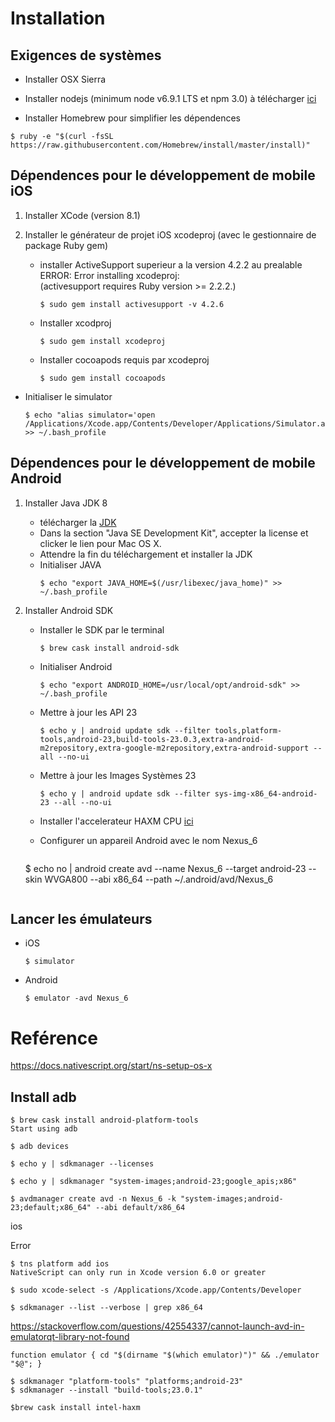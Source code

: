# Installation

## Exigences de systèmes

* Installer OSX Sierra

* Installer nodejs (minimum node v6.9.1 LTS et npm 3.0) à télécharger [ici](https://nodejs.org/en/download/)

* Installer Homebrew pour simplifier les dépendences

```
$ ruby -e "$(curl -fsSL https://raw.githubusercontent.com/Homebrew/install/master/install)"
```

## Dépendences pour le développement de mobile iOS
1. Installer XCode (version 8.1)

2. Installer le générateur de projet iOS xcodeproj (avec le gestionnaire de package Ruby gem)
   * installer ActiveSupport superieur a la version 4.2.2 au prealable  
       ERROR: Error installing xcodeproj:   
       (activesupport requires Ruby version >= 2.2.2.)
      ```   
      $ sudo gem install activesupport -v 4.2.6
      ```

   * Installer xcodproj
      ```
      $ sudo gem install xcodeproj
      ```

   * Installer cocoapods requis par xcodeproj
      ```
      $ sudo gem install cocoapods
      ```

  * Initialiser le simulator 
      ```
      $ echo "alias simulator='open /Applications/Xcode.app/Contents/Developer/Applications/Simulator.app'" >> ~/.bash_profile
      ```

## Dépendences pour le développement de mobile Android

1. Installer Java JDK 8 
   * télécharger la [JDK](http://www.oracle.com/technetwork/java/javase/downloads/jdk8-downloads-2133151.html)  
   * Dans la section "Java SE Development Kit", accepter la license et clicker le lien pour Mac OS X.  
   * Attendre la fin du téléchargement et installer la JDK
   * Initialiser JAVA  
      ```
      $ echo "export JAVA_HOME=$(/usr/libexec/java_home)" >> ~/.bash_profile
      ```
2. Installer Android SDK

   * Installer le SDK par le terminal  
      ```
      $ brew cask install android-sdk
      ```
   * Initialiser Android  
      ```
      $ echo "export ANDROID_HOME=/usr/local/opt/android-sdk" >> ~/.bash_profile
      ```
   * Mettre à jour les API 23   
      ```
      $ echo y | android update sdk --filter tools,platform-tools,android-23,build-tools-23.0.3,extra-android-m2repository,extra-google-m2repository,extra-android-support --all --no-ui
      ```
   * Mettre à jour les Images Systèmes 23   
      ```
      $ echo y | android update sdk --filter sys-img-x86_64-android-23 --all --no-ui 
      ```
      
      
   * Installer l'accelerateur HAXM CPU  [ici](https://software.intel.com/sites/default/files/managed/38/16/haxm-macosx_v6_0_3.zip)
   
   * Configurer un appareil Android avec le nom Nexus_6
   
      ```
   $ echo no | android create avd --name Nexus_6 --target android-23 --skin WVGA800 --abi x86_64 --path ~/.android/avd/Nexus_6
      ```
   
## Lancer les émulateurs

  * iOS  
      ```
      $ simulator
      ```
  * Android  
      ```
      $ emulator -avd Nexus_6
      ```

# Reférence

https://docs.nativescript.org/start/ns-setup-os-x



## Install adb

```
$ brew cask install android-platform-tools
Start using adb
```

```
$ adb devices
```

```
$ echo y | sdkmanager --licenses
```

```
$ echo y | sdkmanager "system-images;android-23;google_apis;x86"
```

```
$ avdmanager create avd -n Nexus_6 -k "system-images;android-23;default;x86_64" --abi default/x86_64
```

ios

Error

```
$ tns platform add ios
NativeScript can only run in Xcode version 6.0 or greater
```

```
$ sudo xcode-select -s /Applications/Xcode.app/Contents/Developer
```

```
$ sdkmanager --list --verbose | grep x86_64
```

https://stackoverflow.com/questions/42554337/cannot-launch-avd-in-emulatorqt-library-not-found

```
function emulator { cd "$(dirname "$(which emulator)")" && ./emulator "$@"; }
```

```
$ sdkmanager "platform-tools" "platforms;android-23"
$ sdkmanager --install "build-tools;23.0.1"
```

```
$brew cask install intel-haxm
```
